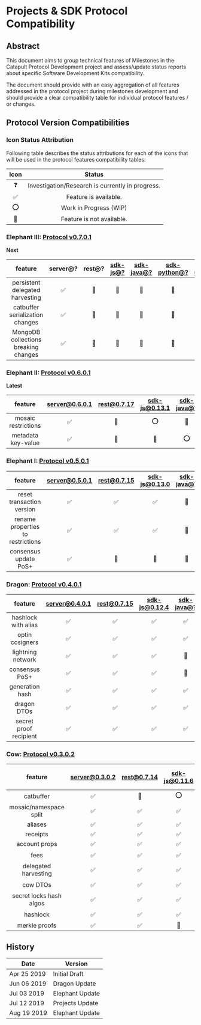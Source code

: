 # Projects & SDK Protocol Compatibility

## Abstract

This document aims to group technical features of Milestones in the Catapult Protocol Development project and assess/update status reports about specific Software Development Kits compatibility.

The document should provide with an easy aggregation of all features addressed in the protocol project during milestones development and should provide a clear compatibility table for individual protocol features / or changes.

## Protocol Version Compatibilities

### Icon Status Attribution

Following table describes the status attributions for each of the icons that will be used in the protocol features compatibility tables:

| Icon | Status |
| :-: | :-: |
| :question: | Investigation/Research is currently in progress. |
| :white_check_mark: | Feature is available. |
| :o: | Work in Progress (WIP) |
| :stop_sign: | Feature is not available. |


### Elephant III: [Protocol v0.7.0.1](#)

**Next**

| feature | server@? | rest@? | [sdk-js@?][sdk-ts] | [sdk-java@?][sdk-java] | [sdk-python@?][sdk-python] | [sdk-unity@?][sdk-unity] | [sdk-php@?][sdk-php] | [sdk-swift@?][sdk-swift] |
| :-: | :-: | :-: | :-: | :-: | :-: | :-: | :-: | :-: |
| persistent delegated harvesting | :white_check_mark:  | :stop_sign:  | :stop_sign:  | :stop_sign:  | :stop_sign: | :stop_sign: | :stop_sign: | :stop_sign: | 
| catbuffer serialization changes | :white_check_mark:  | :stop_sign:  | :stop_sign:  | :stop_sign:  | :stop_sign: | :stop_sign: | :stop_sign: | :stop_sign: | 
| MongoDB collections breaking changes | :white_check_mark: | :stop_sign:  | :stop_sign:  | :stop_sign:  | :stop_sign: | :stop_sign: | :stop_sign: | :stop_sign: | 

### Elephant II: [Protocol v0.6.0.1][server-0601]

**Latest**

| feature | [server@0.6.0.1][server-0601] | [rest@0.7.17][rest-0717] | [sdk-js@0.13.1][sdk-ts-0131] | [sdk-java@?][sdk-java] | [sdk-python@?][sdk-python] | [sdk-unity@?][sdk-unity] | [sdk-php@?][sdk-php] | [sdk-swift@?][sdk-swift] |
| :-: | :-: | :-: | :-: | :-: | :-: | :-: | :-: | :-: |
| mosaic restrictions| :white_check_mark:  | :stop_sign:  | :o:  | :stop_sign:  | :stop_sign: | :stop_sign: | :stop_sign: | :stop_sign: | 
| metadata key-value|  :white_check_mark:  | :stop_sign:  | :stop_sign:  | :o:  | :stop_sign: | :stop_sign: | :stop_sign: | :stop_sign: | 

### Elephant I: [Protocol v0.5.0.1][server-0501]

| feature | [server@0.5.0.1][server-0501] | [rest@0.7.15][rest-0715] | [sdk-js@0.13.0][sdk-ts-0130] | [sdk-java@?][sdk-java] | [sdk-python@?][sdk-python] | [sdk-unity@?][sdk-unity] | [sdk-php@?][sdk-php] | [sdk-swift@?][sdk-swift] |
| :-: | :-: | :-: | :-: | :-: | :-: | :-: | :-: | :-: |
| reset transaction version | :white_check_mark:  | :white_check_mark:  | :white_check_mark:  | :stop_sign:  | :stop_sign: | :stop_sign: | :stop_sign: | :stop_sign: |
| rename properties to restrictions | :white_check_mark:  | :white_check_mark:  | :white_check_mark:  | :stop_sign:  | :stop_sign: | :stop_sign: | :stop_sign: | :stop_sign: | 
| consensus update PoS+ | :white_check_mark:  | :stop_sign:  | :stop_sign:  | :stop_sign:  | :stop_sign: | :stop_sign: | :stop_sign: | :stop_sign: | 

### Dragon: [Protocol v0.4.0.1][server-0401]

| feature | [server@0.4.0.1][server-0401] | [rest@0.7.15][rest-0715] | [sdk-js@0.12.4][sdk-ts-0124] | [sdk-java@?][sdk-java] | [sdk-python@?][sdk-python] | [sdk-unity@?][sdk-unity] | [sdk-php@?][sdk-php] | [sdk-swift@?][sdk-swift] |
| :-: | :-: | :-: | :-: | :-: | :-: | :-: | :-: | :-: |
| hashlock with alias | :white_check_mark:  | :white_check_mark:  | :white_check_mark:  | :white_check_mark:  | :stop_sign: | :stop_sign: | :stop_sign: | :stop_sign: |
| optin cosigners | :white_check_mark: | :white_check_mark:  | :white_check_mark:  | :white_check_mark:  | :stop_sign: | :stop_sign: | :stop_sign: | :stop_sign: |
| lightning network | :white_check_mark:  | :white_check_mark:  | :white_check_mark:  | :stop_sign:  | :stop_sign: | :stop_sign: | :stop_sign: | :stop_sign: |
| consensus PoS+ | :white_check_mark:  | :white_check_mark:  | :white_check_mark:  | :stop_sign:  | :stop_sign: | :stop_sign: | :stop_sign: | :stop_sign: |
| generation hash | :white_check_mark:  | :white_check_mark:  | :white_check_mark:  | :white_check_mark:  | :stop_sign: | :stop_sign: | :stop_sign: | :stop_sign: | 
| dragon DTOs | :white_check_mark:  | :white_check_mark:  | :white_check_mark:  | :white_check_mark:  | :stop_sign: | :stop_sign: | :stop_sign: | :stop_sign: |
| secret proof recipient | :white_check_mark:  | :white_check_mark:  | :white_check_mark:  | :white_check_mark:  | :stop_sign: | :stop_sign: | :stop_sign: | :stop_sign: |

### Cow: [Protocol v0.3.0.2][server-0302]

| feature | [server@0.3.0.2][server-0302] | [rest@0.7.14][rest-0714] | [sdk-js@0.11.6][sdk-ts-0116] | [sdk-java@0.11-alpha][sdk-java-0110] | [sdk-python@?][sdk-python] | [sdk-unity@?][sdk-unity] | [sdk-php@?][sdk-php] | [sdk-swift@?][sdk-swift] |
| :-: | :-: | :-: | :-: | :-: | :-: | :-: | :-: | :-: |
| catbuffer | :white_check_mark:  | :stop_sign:  | :o:  |  :white_check_mark: | :stop_sign: | :stop_sign: | :stop_sign: | :stop_sign: |
| mosaic/namespace split | :white_check_mark:  | :white_check_mark:  | :white_check_mark:  | :white_check_mark:  | :white_check_mark: | :stop_sign: | :stop_sign: | :stop_sign: |
| aliases | :white_check_mark:  | :white_check_mark:  | :white_check_mark:  | :white_check_mark:  | :white_check_mark: | :stop_sign: | :stop_sign: | :stop_sign: |
| receipts | :white_check_mark:  | :white_check_mark:  | :white_check_mark:  | :white_check_mark: | :stop_sign: | :stop_sign: | :stop_sign: | :stop_sign: |
| account props | :white_check_mark:  | :white_check_mark:  | :white_check_mark:  | :white_check_mark:  | :stop_sign: | :stop_sign: | :stop_sign: | :stop_sign: |
| fees | :white_check_mark:  | :white_check_mark:  | :white_check_mark:  | :white_check_mark: | :o: | :stop_sign: | :stop_sign: | :stop_sign: | 
| delegated harvesting | :white_check_mark:  | :white_check_mark:  | :white_check_mark:  | :white_check_mark:  | :stop_sign: | :stop_sign: | :stop_sign: | :stop_sign: | 
| cow DTOs | :white_check_mark:  | :white_check_mark:  | :white_check_mark:  | :white_check_mark:  |  :o: | :stop_sign: | :stop_sign: | :stop_sign: | 
| secret locks hash algos | :white_check_mark:  | :white_check_mark:  | :white_check_mark:  | :white_check_mark:  | :stop_sign: | :stop_sign: | :stop_sign: | :stop_sign: | 
| hashlock | :white_check_mark:  | :white_check_mark:  | :white_check_mark:  | :white_check_mark:  | :o: | :stop_sign: | :stop_sign: | :stop_sign: | 
| merkle proofs | :white_check_mark:  | :white_check_mark:  | :stop_sign:  | :stop_sign:  | :stop_sign: | :stop_sign: | :stop_sign: | :stop_sign: |

## History

| **Date**      | **Version**     |
| ------------- | --------------- |
| Apr 25 2019   | Initial Draft   |
| Jun 06 2019   | Dragon Update   |
| Jul 03 2019   | Elephant Update |
| Jul 12 2019   | Projects Update |
| Aug 19 2019   | Elephant Update |

[server-0701]: https://github.com/nemtech/catapult-server/releases/tag/v0.7.0.1
[server-0601]: https://github.com/nemtech/catapult-server/releases/tag/v0.6.0.1
[server-0501]: https://github.com/nemtech/catapult-server/releases/tag/v0.5.0.1
[server-0401]: https://github.com/nemtech/catapult-server/releases/tag/v0.4.0.1
[server-0302]: https://github.com/nemtech/catapult-server/releases/tag/v0.3.0.2
[rest-0717]: https://github.com/nemtech/catapult-rest/releases/tag/v0.7.17
[rest-0716]: https://github.com/nemtech/catapult-rest/releases/tag/v0.7.16
[rest-0715]: https://github.com/nemtech/catapult-rest/releases/tag/v0.7.15
[rest-0714]: https://github.com/nemtech/catapult-rest/releases/tag/v0.7.14
[sdk-ts]: https://github.com/nemtech/nem2-sdk-typescript-javascript
[sdk-ts-0131]: https://github.com/nemtech/nem2-sdk-typescript-javascript/releases/tag/v0.13.1
[sdk-ts-0130]: https://github.com/nemtech/nem2-sdk-typescript-javascript/releases/tag/v0.13.0
[sdk-ts-0124]: https://github.com/nemtech/nem2-sdk-typescript-javascript/releases/tag/v0.12.4
[sdk-ts-0116]: https://github.com/nemtech/nem2-sdk-typescript-javascript/releases/tag/v0.11.6
[sdk-java]: https://github.com/nemtech/nem2-sdk-java
[sdk-java-0110]: https://github.com/nemtech/nem2-sdk-java/releases/tag/v0.11-alpha
[sdk-python]: https://gitlab.com/Alexhuszagh/nem2-sdk-python/tree/master
[sdk-unity]: #
[sdk-php]: https://github.com/VistResearch/nem2-sdk-php
[sdk-swift]: https://github.com/ryuta46/nem2-sdk-swift
[sdk-csharp]: https://github.com/nemtech/nem2-sdk-csharp
